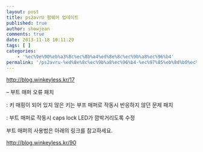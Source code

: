 ```yaml
---
layout: post
title: ps2avrU 펌웨어 업데이트
published: true
author: showjean
comments: true
date: 2013-11-18 10:11:29
tags: [ ]
categories:
    - '%ec%9e%90%eb%a3%8c%ec%8b%a4%ed%8e%8c%ec%9b%a8%ec%96%b4'
permalink: '/ps2avru-%ed%8e%8c%ec%9b%a8%ec%96%b4-%ec%97%85%eb%8d%b0%ec%9d%b4%ed%8a%b8-4'
---
```

http://blog.winkeyless.kr/17






&#8211; 부트 매퍼 오류 패치&nbsp;

: 키 매핑이 되어 있지 않은 키는 부프 매퍼로 작동시 반응하지 않던 문제 패치

: 부트 매퍼로 작동시 caps lock LED가 깜박거리도록 수정



부트 매퍼의 사용법은 아래의 링크를 참고하세요.

http://blog.winkeyless.kr/90